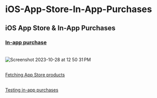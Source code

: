 # iOS-App-Store-In-App-Purchases
## iOS App Store &amp; In-App Purchases
### [In-app purchase](https://developer.apple.com/in-app-purchase/) <br><br>

![Screenshot 2023-10-28 at 12 50 31 PM](https://github.com/Experimenters1/iOS-App-Store-In-App-Purchases/assets/64000769/7fb0fa68-cb56-4b58-854d-66ca77b04098) <br><br>

[Fetching App Store products](https://developer.apple.com/documentation/storekit/in-app_purchase/original_api_for_in-app_purchase/fetching_product_information_from_the_app_store)  <br><br>

[Testing in-app purchases](https://developer.apple.com/documentation/storekit/in-app_purchase/testing_in-app_purchases_with_sandbox)  <br><br>

